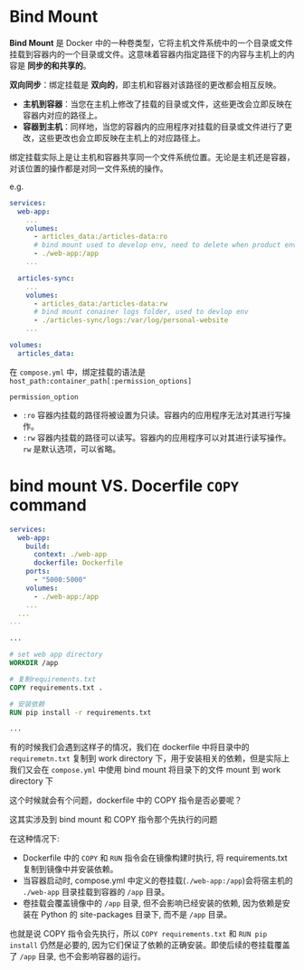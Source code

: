 # Bind Mount

**Bind Mount** 是 Docker 中的一种卷类型，它将主机文件系统中的一个目录或文件挂载到容器内的一个目录或文件。这意味着容器内指定路径下的内容与主机上的内容是 **同步的和共享的**。

**双向同步**：绑定挂载是 **双向的**，即主机和容器对该路径的更改都会相互反映。

- **主机到容器**：当您在主机上修改了挂载的目录或文件，这些更改会立即反映在容器内对应的路径上。
- **容器到主机**：同样地，当您的容器内的应用程序对挂载的目录或文件进行了更改，这些更改也会立即反映在主机上的对应路径上。

绑定挂载实际上是让主机和容器共享同一个文件系统位置。无论是主机还是容器，对该位置的操作都是对同一文件系统的操作。

e.g.

```yaml
services:
  web-app:
    ...
    volumes:
      - articles_data:/articles-data:ro
      # bind mount used to develop env, need to delete when product env
      - ./web-app:/app
    ...

  articles-sync:
    ...
    volumes:
      - articles_data:/articles-data:rw
      # bind mount conainer logs folder, used to devlop env
      - ./articles-sync/logs:/var/log/personal-website
    ...

volumes:
  articles_data:
```

在 `compose.yml` 中，绑定挂载的语法是 `host_path:container_path[:permission_options]`

`permission_option`

- `:ro` 容器内挂载的路径将被设置为只读。容器内的应用程序无法对其进行写操作。
- `:rw` 容器内挂载的路径可以读写。容器内的应用程序可以对其进行读写操作。`rw` 是默认选项，可以省略。

# bind mount VS. Docerfile `COPY` command

```yaml
services:
  web-app:
    build:
      context: ./web-app
      dockerfile: Dockerfile
    ports:
      - "5000:5000"
    volumes:
      - ./web-app:/app
    ...
  ...
...
```

```dockerfile
...

# set web app directory
WORKDIR /app

# 复制requirements.txt
COPY requirements.txt .

# 安装依赖
RUN pip install -r requirements.txt

...
```

有的时候我们会遇到这样子的情况，我们在 dockerfile 中将目录中的 `requiremetn.txt` 复制到 work directory 下，用于安装相关的依赖，但是实际上我们又会在 `compose.yml` 中使用 bind mount 将目录下的文件 mount 到 work directory 下

这个时候就会有个问题，dockerfile 中的 COPY 指令是否必要呢？

这其实涉及到 bind mount 和 COPY 指令那个先执行的问题

在这种情况下:

- Dockerfile 中的 `COPY` 和 `RUN` 指令会在镜像构建时执行, 将 requirements.txt 复制到镜像中并安装依赖。
- 当容器启动时, compose.yml 中定义的卷挂载(`./web-app:/app`)会将宿主机的 `./web-app` 目录挂载到容器的 `/app` 目录。
- 卷挂载会覆盖镜像中的 `/app` 目录, 但不会影响已经安装的依赖, 因为依赖是安装在 Python 的 site-packages 目录下, 而不是 `/app` 目录。

也就是说 COPY 指令会先执行，所以 `COPY requirements.txt` 和 `RUN pip install` 仍然是必要的, 因为它们保证了依赖的正确安装。即使后续的卷挂载覆盖了 `/app` 目录, 也不会影响容器的运行。

